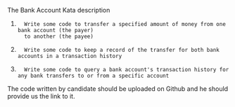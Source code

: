 The Bank Account Kata description
1.       Write some code to transfer a specified amount of money from one bank account (the payer) 
         to another (the payee)
2.       Write some code to keep a record of the transfer for both bank accounts in a transaction history
3.       Write some code to query a bank account's transaction history for any bank transfers to or from a specific account
The code written by candidate should be uploaded on Github and he should provide us the link to it.
